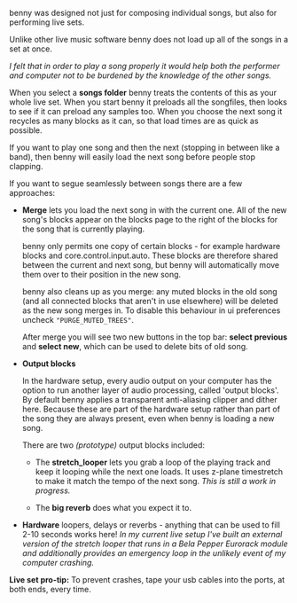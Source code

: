 benny was designed not just for composing individual songs, but also for performing live sets.

Unlike other live music software benny does not load up all of the songs in a set at once. 

*I felt that in order to play a song properly it would help both the performer and computer not to be burdened by the knowledge of the other songs.*

When you select a **songs folder** benny treats the contents of this as your whole live set. When you start benny it preloads all the songfiles, then looks to see if it can preload any samples too. When you choose the next song it recycles as many blocks as it can, so that load times are as quick as possible. 

If you want to play one song and then the next (stopping in between like a band), then benny will easily load the next song before people stop clapping.

If you want to segue seamlessly between songs there are a few approaches:

- **Merge** lets you load the next song in with the current one. All of the new song's blocks appear on the blocks page to the right of the blocks for the song that is currently playing. 

    benny only permits one copy of certain blocks - for example hardware blocks and core.control.input.auto. These blocks are therefore shared between the current and next song, but benny will automatically move them over to their position in the new song.
    
    benny also cleans up as you merge: any muted blocks in the old song (and all connected blocks that aren't in use elsewhere) will be deleted as the new song merges in. To disable this behaviour in ui preferences uncheck ```"PURGE_MUTED_TREES"```.
        
    After merge you will see two new buttons in the top bar: **select previous** and **select new**, which can be used to delete bits of old song.

- **Output blocks** 

    In the hardware setup, every audio output on your computer has the option to run another layer of audio processing, called 'output blocks'. By default benny applies a transparent anti-aliasing clipper and dither here. Because these are part of the hardware setup rather than part of the song they are always present, even when benny is loading a new song.

    There are two *(prototype)* output blocks included:
    
    - The **stretch_looper** lets you grab a loop of the playing track and keep it looping while the next one loads. It uses z-plane timestretch to make it match the tempo of the next song. *This is still a work in progress.*

    - The **big reverb** does what you expect it to.

- **Hardware** loopers, delays or reverbs - anything that can be used to fill 2-10 seconds works here! *In my current live setup I've built an external version of the stretch looper that runs in a Bela Pepper Eurorack module and additionally provides an emergency loop in the unlikely event of my computer crashing.*

**Live set pro-tip:** To prevent crashes, tape your usb cables into the ports, at both ends, every time.
